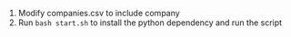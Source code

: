1. Modify companies.csv to include company
2. Run `bash start.sh` to install the python dependency and run the script
